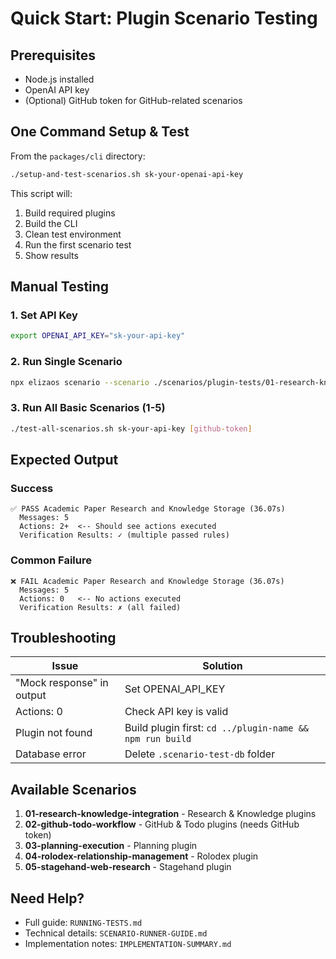 # Quick Start: Plugin Scenario Testing

## Prerequisites

- Node.js installed
- OpenAI API key
- (Optional) GitHub token for GitHub-related scenarios

## One Command Setup & Test

From the `packages/cli` directory:

```bash
./setup-and-test-scenarios.sh sk-your-openai-api-key
```

This script will:

1. Build required plugins
2. Build the CLI
3. Clean test environment
4. Run the first scenario test
5. Show results

## Manual Testing

### 1. Set API Key

```bash
export OPENAI_API_KEY="sk-your-api-key"
```

### 2. Run Single Scenario

```bash
npx elizaos scenario --scenario ./scenarios/plugin-tests/01-research-knowledge-integration.ts --verbose
```

### 3. Run All Basic Scenarios (1-5)

```bash
./test-all-scenarios.sh sk-your-api-key [github-token]
```

## Expected Output

### Success

```
✅ PASS Academic Paper Research and Knowledge Storage (36.07s)
  Messages: 5
  Actions: 2+  <-- Should see actions executed
  Verification Results: ✓ (multiple passed rules)
```

### Common Failure

```
❌ FAIL Academic Paper Research and Knowledge Storage (36.07s)
  Messages: 5
  Actions: 0   <-- No actions executed
  Verification Results: ✗ (all failed)
```

## Troubleshooting

| Issue                     | Solution                                                 |
| ------------------------- | -------------------------------------------------------- |
| "Mock response" in output | Set OPENAI_API_KEY                                       |
| Actions: 0                | Check API key is valid                                   |
| Plugin not found          | Build plugin first: `cd ../plugin-name && npm run build` |
| Database error            | Delete `.scenario-test-db` folder                        |

## Available Scenarios

1. **01-research-knowledge-integration** - Research & Knowledge plugins
2. **02-github-todo-workflow** - GitHub & Todo plugins (needs GitHub token)
3. **03-planning-execution** - Planning plugin
4. **04-rolodex-relationship-management** - Rolodex plugin
5. **05-stagehand-web-research** - Stagehand plugin

## Need Help?

- Full guide: `RUNNING-TESTS.md`
- Technical details: `SCENARIO-RUNNER-GUIDE.md`
- Implementation notes: `IMPLEMENTATION-SUMMARY.md`
